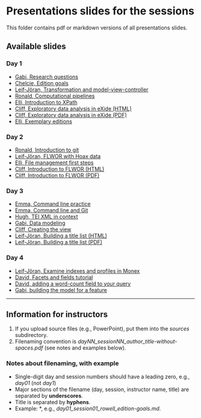 # Presentations slides for the sessions

This folder contains pdf or markdown versions of all presentations slides.

## Available slides

### Day 1

* [Gabi, Research questions](./day01_session01_keane_research-questions.md)
* [Chelcie, Edition goals](./day01_session01_rowell_edition-goals.md)
* [Leif-Jöran, Transformation and model-view-controller](./day01_session02-ljo-transformation_and_mvc.pdf)
* [Ronald, Computational pipelines](./day01_session02_dekker_computational-pipelines.pdf)
* [Elli, Introduction to XPath](./day01_session02_bleeker_xpath.pdf)
* [Cliff, Exploratory data analysis in eXide (HTML)](./day01_session04_anderson_exploratory_data_analysis_in_exide.pdf)
* [Cliff, Exploratory data analysis in eXide (PDF)](./day01_session04_anderson_exploratory_data_analysis_in_exide.pdf)
* [Elli, Exemplary editions](./day01_session04_bleeker_exemp-editions.pdf)

### Day 2

* [Ronald, Introduction to git](./day02_session02_dekker_version_control_with_git.pdf)
* [Leif-Jöran, FLWOR with Hoax data](./day02_session02_ljo_FLWOR-with-Hoax-data.pdf) 
* [Elli, File management first steps](./day02_session03_bleeker_file-management.pdf)
* [Cliff, Introduction to FLWOR (HTML)](./day02_session03_anderson_xquery_practice_flwor.md)
* [Cliff, Introduction to FLWOR (PDF)](./day02_session03_anderson_xquery_practice_flwor.pdf)

### Day 3

* [Emma, Command line practice](./day03_session01_schwarz_command-line-practice-updated.pdf)
* [Emma, Command line and Git](./day03_session04_schwarz_git-practice.pdf)
* [Hugh, TEI XML in context](./day03_session02_cayless_tei_rationale_alternatives.pdf)
* [Gabi, Data modeling](./day03_session02_keane_TEI_modeling.md)
* [Cliff, Creating the view](./day03_session03_anderson_create-the-view.md)
* [Leif-Jöran, Building a title list (HTML)](./day03_session03_ljo_Building-a-title-list-with-XQuery.md)
* [Leif-Jöran, Building a title list (PDF)](./day03_session03_ljo_Building-a-title-list-with-XQuery.pdf)

### Day 4
* [Leif-Jöran, Examine indexes and profiles in Monex](./day04_session01_ljo_Examine-indexes-and-profiles-in-Monex.md)
* [David, Facets and fields tutorial](https://github.com/Pittsburgh-NEH-Institute/pr-app/blob/main/pr-app-tutorials/facets-and-fields.md)
* [David, adding a word-count field to your query](./day04_session01_birnbaum_fields.md)
* [Gabi, building the model for a feature](./day04_session02_keane_xquery_feature_model.md)

----

## Information for instructors

1. If you upload source files (e.g., PowerPoint), put them into the *sources* subdirectory.
2. Filenaming convention is *dayNN_sessionNN_author_title-without-spaces.pdf* (see notes and examples below).

### Notes about filenaming, with example

* Single-digit day and session numbers should have a leading zero, e.g., *day01* (not *day1*)
* Major sections of the filename (day, session, instructor name, title) are separated by **underscores**.
* Title is separated by **hyphens**.
* Example: *, e.g., *day01_session01_rowell_edition-goals.md*.
